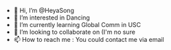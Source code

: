 - 👋 Hi, I’m @HeyaSong
- 👀 I’m interested in Dancing
- 🌱 I’m currently learning Global Comm in USC
- 💞️ I’m looking to collaborate on (I'm no sure
- 📫 How to reach me : You could contact me via email 

<!---
HeyaSong/HeyaSong is a ✨ special ✨ repository because its `README.md` (this file) appears on your GitHub profile.
You can click the Preview link to take a look at your changes.
--->
